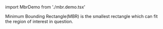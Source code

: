 import MbrDemo from './mbr.demo.tsx'

Minimum Bounding Rectangle(MBR) is the smallest rectangle which can fit the region of interest in question.

<MbrDemo/>
